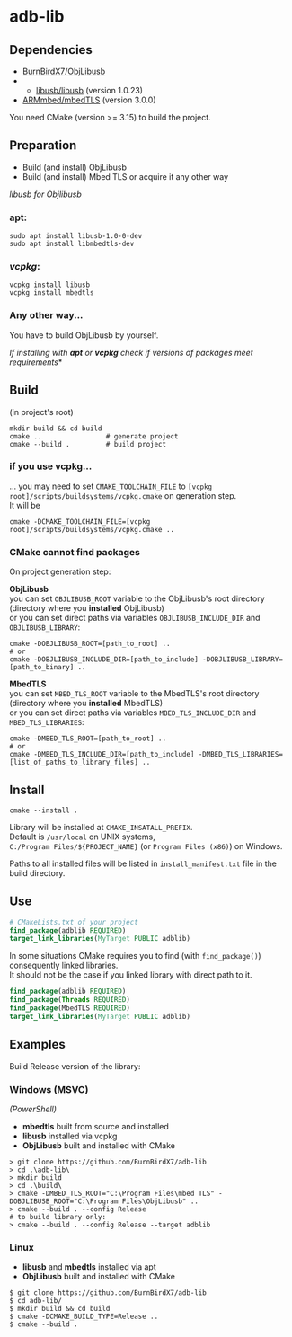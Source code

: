 # adb-lib

## Dependencies
 * [BurnBirdX7/ObjLibusb](https://github.com/BurnBirdX7/ObjLibusb)
 * * [libusb/libusb](https://github.com/libusb/libusb) (version 1.0.23)
 * [ARMmbed/mbedTLS](https://github.com/ARMmbed/mbedtls) (version 3.0.0)

You need CMake (version >= 3.15) to build the project.

## Preparation

 * Build (and install) ObjLibusb
 * Build (and install) Mbed TLS or acquire it any other way
 
*libusb for Objlibusb*

### apt:
```shell
sudo apt install libusb-1.0-0-dev
sudo apt install libmbedtls-dev
```

### *vcpkg*:
```shell
vcpkg install libusb
vcpkg install mbedtls
```
### Any other way...

You have to build ObjLibusb by yourself.


*If installing with **apt** or **vcpkg** check if versions of packages meet requirements**

## Build
(in project's root)
```shell
mkdir build && cd build
cmake ..                # generate project
cmake --build .         # build project
```

### if you use vcpkg...
... you may need to set `CMAKE_TOOLCHAIN_FILE`
to `[vcpkg root]/scripts/buildsystems/vcpkg.cmake` on generation step.\
It will be
```shell
cmake -DCMAKE_TOOLCHAIN_FILE=[vcpkg root]/scripts/buildsystems/vcpkg.cmake ..
```

### CMake cannot find packages
On project generation step:

**ObjLibusb**\
you can set `OBJLIBUSB_ROOT` variable to the ObjLibusb's root directory (directory where you **installed** ObjLibusb)\
or you can set direct paths via variables `OBJLIBUSB_INCLUDE_DIR` and `OBJLIBUSB_LIBRARY`:
```shell
cmake -DOBJLIBUSB_ROOT=[path_to_root] ..
# or
cmake -DOBJLIBUSB_INCLUDE_DIR=[path_to_include] -DOBJLIBUSB_LIBRARY=[path_to_binary] ..
```

**MbedTLS**\
you can set `MBED_TLS_ROOT` variable to the MbedTLS's root directory (directory where you **installed** MbedTLS)\
or you can set direct paths via variables `MBED_TLS_INCLUDE_DIR` and `MBED_TLS_LIBRARIES`:
```shell
cmake -DMBED_TLS_ROOT=[path_to_root] ..
# or
cmake -DMBED_TLS_INCLUDE_DIR=[path_to_include] -DMBED_TLS_LIBRARIES=[list_of_paths_to_library_files] ..
```

## Install
```shell
cmake --install .
```

Library will be installed at `CMAKE_INSATALL_PREFIX`.\
Default is `/usr/local` on UNIX systems,\
`C:/Program Files/${PROJECT_NAME}` (or `Program Files (x86)`) on Windows.

Paths to all installed files will be listed in `install_manifest.txt` file in the build directory.

## Use
```cmake
# CMakeLists.txt of your project
find_package(adblib REQUIRED)
target_link_libraries(MyTarget PUBLIC adblib)
```

In some situations CMake requires you to find (with `find_package()`) consequently linked libraries.\
It should not be the case if you linked library with direct path to it.
```cmake
find_package(adblib REQUIRED)
find_package(Threads REQUIRED)
find_package(MbedTLS REQUIRED)
target_link_libraries(MyTarget PUBLIC adblib)
```

## Examples
Build Release version of the library:

### Windows (MSVC)
*(PowerShell)*
 * **mbedtls** built from source and installed
 * **libusb** installed via vcpkg
 * **ObjLibusb** built and installed with CMake
```shell
> git clone https://github.com/BurnBirdX7/adb-lib
> cd .\adb-lib\
> mkdir build
> cd .\build\
> cmake -DMBED_TLS_ROOT="C:\Program Files\mbed TLS" -DOBJLIBUSB_ROOT="C:\Program Files\ObjLibusb" ..
> cmake --build . --config Release
# to build library only:
> cmake --build . --config Release --target adblib
```

### Linux
* **libusb** and **mbedtls** installed via apt
* **ObjLibusb** built and installed with CMake
```shell
$ git clone https://github.com/BurnBirdX7/adb-lib
$ cd adb-lib/
$ mkdir build && cd build
$ cmake -DCMAKE_BUILD_TYPE=Release ..
$ cmake --build .
```

